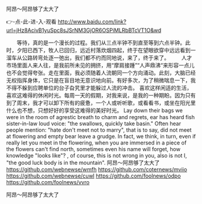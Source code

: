 
阿昂～阿昂够了太大了




👉-点-此-进-入-观看  http://www.baidu.com/link?url=jHz8AcivB1yuSpc8sJSrNM3GjOR6OSPiMLRbBTcVT1O&wd




　　等待，真的是一个漫长的过程。我们从三点半钟不到直至等到六点半钟。此时，夕阳已西下，牧人已回归，远近村落炊烟四起，终于在望眼欲穿中远远看到一溜车从公路转弯处逐一弛出，我们都不约而同地说，来了，终于来了。
　　人才市场里面人来人往，是我前所未见的拥挤，用“摩肩接踵”“人声鼎沸“来形容一点儿也不会觉得夸张。走在里面，我必须随着人流朝同一个方向涌动。此刻，大脑已经无权指挥身体，它只是在盲目地无意识地向前。有好多次，为了稍微喘息一下，我不得不躲到应聘单位的台子旮旯里才能躲过人流的冲击。
喜欢这样闲适的生活，喜欢这难得的休闲时光。每周一天的假期，对我来说，是我的一种期盼。因为只有到了周末，我才可以卸下所有的疲惫，一个人或听听歌，或看看书，或坐在阳光里什么也不想，只想好好的享受这难得的美好时光。
Lay down their bags we were in the room of agrestic breath to charm and regrets, ear has heard fish sister-in-law loud voice: "the swallows, quickly take basin."
Often hear people mention: "hate don't meet not to marry", that is to say, did not meet at flowering and empty bear leave a grudge.
In fact, we think, in turn, even if really let you meet in the flowering, when you are immersed in a piece of the flowers can't find north, sometimes even his name will forget, how knowledge "looks like"?
, of course, this is not wrong in you, also is not I, "the good luck body is in the mountain".
阿昂～阿昂够了太大了 https://github.com/webnewse/wmfh
https://github.com/coternews/mviio
https://github.com/webnewse/cuwl
https://github.com/foolnews/odpo
https://github.com/foolnews/vvro





阿昂～阿昂够了太大了
